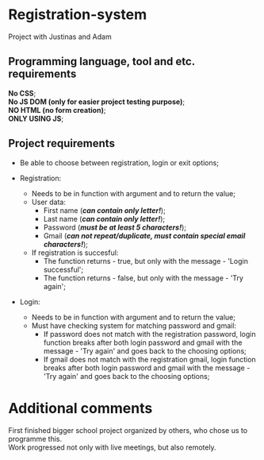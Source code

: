 # Registration-system
Project with Justinas and Adam


## Programming language, tool and etc. requirements
**No CSS**;\
**No JS DOM (only for easier project testing purpose)**;\
**NO HTML (no form creation)**;\
**ONLY USING JS**;

## Project requirements
- Be able to choose between registration, login or exit options;

- Registration:
    - Needs to be in function with argument and to return the value;
    - User data:
        - First name (***can contain only letter!***);
        - Last name (***can contain only letter!***);
        - Password (***must be at least 5 characters!***);
        - Gmail (***can not repeat/duplicate, must contain special email characters!***);
    - If registration is succesful:
        - The function returns - true, but only with the message - 'Login successful';
        - The function returns - false, but only with the message - 'Try again';
  
- Login:
    - Needs to be in function with argument and to return the value;
    - Must have checking system for matching password and gmail:
       - If password does not match with the registration password, login function breaks after both login password and gmail with the message - 'Try again'
and goes back to the choosing options;
       - If gmail does not match with the registration gmail, login function breaks after both login password and gmail with the message - 'Try again' and goes back to the choosing options;
  
 
 # Additional comments
 First finished bigger school project organized by others, who chose us to programme this.\
 Work progressed not only with live meetings, but also remotely.
